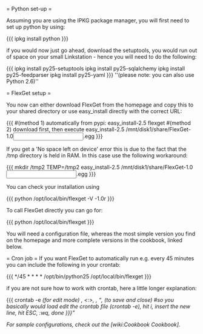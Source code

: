 = Python set-up =

Assuming you are using the IPKG package manager, you will first need to set up python by using:

{{{
ipkg install python
}}}

if you would now just go ahead, download the setuptools, you would run out of space on your small Linkstation - hence you will need to do the following:

{{{
ipkg install py25-setuptools
ipkg install py25-sqlalchemy
ipkg install py25-feedparser
ipkg install py25-yaml
}}}
''(please note: you can also use Python 2.6)''

= FlexGet setup =

You now can either download FlexGet from the homepage and copy this to your shared directory or use easy_install directly with the correct URL:

{{{
#(method 1) automatically from pypi:
easy_install-2.5 flexget
#(method 2) download first, then execute
easy_install-2.5 /mnt/disk1/share/FlexGet-1.0<input correct version here>.egg
}}}

If you get a 'No space left on device' error this is due to the fact that the /tmp directory is held in RAM. In this case use the following workaround:

{{{
mkdir /tmp2
TEMP=/tmp2 easy_install-2.5 /mnt/disk1/share/FlexGet-1.0<input correct version here>.egg
}}}

You can check your installation using

{{{
python /opt/local/bin/flexget -V
-1.0r<your version>
}}}

To call FlexGet directly you can go for:

{{{
python /opt/local/bin/flexget
}}}

You will need a configuration file, whereas the most simple version you find on the homepage and more complete versions in the cookbook, linked below.

= Cron job =
If you want FlexGet to automatically run e.g. every 45 minutes you can include the following in your crontab:

{{{
*/45 * * * * /opt/bin/python25 /opt/local/bin/flexget
}}}

if you are not sure how to work with crontab, here a little longer explanation:

{{{
crontab -e
<i> (for edit mode)
<enter new line from above>
<ESC>, <:>, <w>, <q>, <ENTER> (to save and close)
#so you basically would load edit the crontab file (crontab -e), hit i, insert the new line, hit ESC, :wq, done
}}}

For sample configurations, check out the [wiki:Cookbook Cookbook].